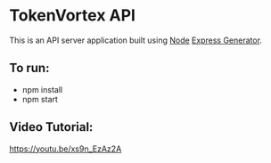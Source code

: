 # TokenVortex API
This is an API server application built using [Node](https://nodejs.org) [Express Generator](https://expressjs.com/en/starter/generator.html). 

## To run:
- npm install
- npm start

## Video Tutorial:
https://youtu.be/xs9n_EzAz2A
